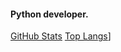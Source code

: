 #### Python developer.

[GitHub Stats](https://github-readme-stats.vercel.app/api?username=LLinoor&show_icons=true&count_private=true&theme=dark)
[Top Langs](https://github-readme-stats.vercel.app/api/top-langs/?username=LLinoor&layout=compact&theme=dark)]
